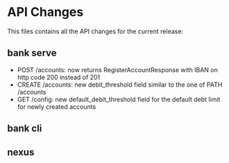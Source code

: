 # API Changes

This files contains all the API changes for the current release:

## bank serve

 - POST /accounts: now returns RegisterAccountResponse with IBAN on http code 200 instead of 201
 - CREATE /accounts: new debit_threshold field similar to the one of PATH /accounts
 - GET /config: new default_debit_threshold field for the default debt limit for newly created accounts

## bank cli

## nexus
